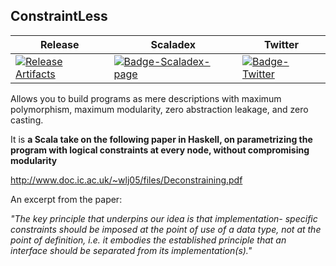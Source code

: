 ## ConstraintLess

| Release | Scaladex | Twitter |
| --- | --- | --- | 
| [![Release Artifacts][Badge-SonatypeReleases]][Link-SonatypeReleases] |[![Badge-Scaladex-page]][Link-Scaladex-page] |[![Badge-Twitter]][Link-Twitter] |

Allows you to build programs as mere descriptions with maximum polymorphism, maximum modularity, zero abstraction leakage, and zero casting.

It is **a Scala take on the following paper in Haskell, on parametrizing the program with logical constraints at every node, without compromising modularity**

http://www.doc.ic.ac.uk/~wlj05/files/Deconstraining.pdf

An excerpt from the paper:


_"The key principle that underpins our idea is that implementation- specific constraints should be imposed at the point of use of a data type, not at the point of definition, i.e. it embodies the established principle that an interface should be separated from its implementation(s)."_

[Badge-Scaladex-page]: https://index.scala-lang.org/zio/zio-costraintless/latest.svg "Scaladex"
[Badge-SonatypeReleases]: https://img.shields.io/nexus/r/https/oss.sonatype.org/dev.zio/zio-constraintless_2.12.svg "Sonatype Releases"
[Badge-Twitter]: https://img.shields.io/twitter/follow/zioscala.svg?style=plastic&label=follow&logo=twitter

[Link-Scaladex-page]: https://index.scala-lang.org/zio/zio-constraintless "Scaladex"
[Link-SonatypeReleases]: https://oss.sonatype.org/content/repositories/releases/dev/zio/zio-constraintless_2.12/ "Sonatype Releases"
[Link-Twitter]: https://twitter.com/afsalt2

